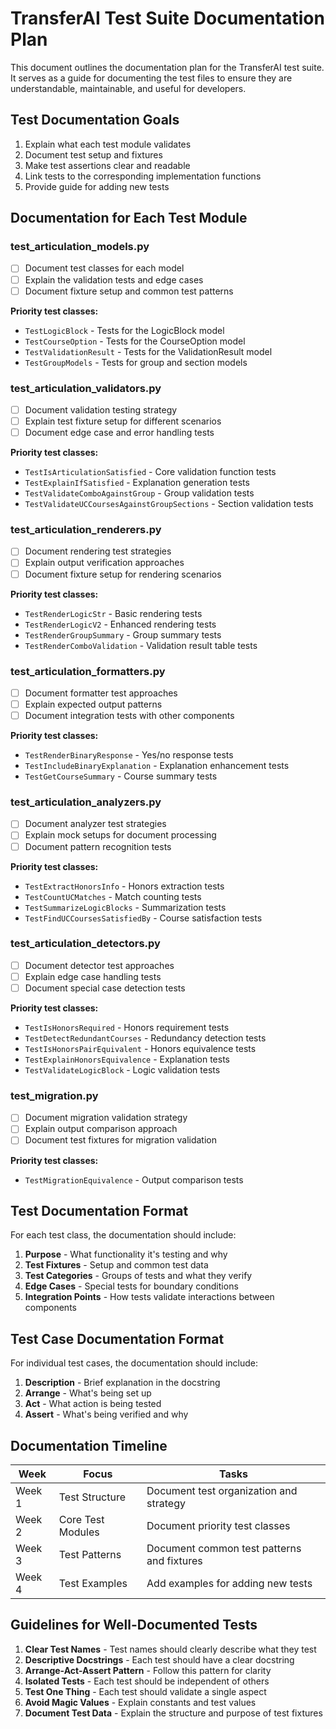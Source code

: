 # TransferAI Test Suite Documentation Plan

This document outlines the documentation plan for the TransferAI test suite. It serves as a guide for documenting the test files to ensure they are understandable, maintainable, and useful for developers.

## Test Documentation Goals

1. Explain what each test module validates
2. Document test setup and fixtures
3. Make test assertions clear and readable
4. Link tests to the corresponding implementation functions
5. Provide guide for adding new tests

## Documentation for Each Test Module

### test_articulation_models.py

- [ ] Document test classes for each model
- [ ] Explain the validation tests and edge cases
- [ ] Document fixture setup and common test patterns

**Priority test classes:**
- `TestLogicBlock` - Tests for the LogicBlock model
- `TestCourseOption` - Tests for the CourseOption model
- `TestValidationResult` - Tests for the ValidationResult model
- `TestGroupModels` - Tests for group and section models

### test_articulation_validators.py

- [ ] Document validation testing strategy
- [ ] Explain test fixture setup for different scenarios
- [ ] Document edge case and error handling tests

**Priority test classes:**
- `TestIsArticulationSatisfied` - Core validation function tests
- `TestExplainIfSatisfied` - Explanation generation tests
- `TestValidateComboAgainstGroup` - Group validation tests
- `TestValidateUCCoursesAgainstGroupSections` - Section validation tests

### test_articulation_renderers.py

- [ ] Document rendering test strategies
- [ ] Explain output verification approaches
- [ ] Document fixture setup for rendering scenarios

**Priority test classes:**
- `TestRenderLogicStr` - Basic rendering tests
- `TestRenderLogicV2` - Enhanced rendering tests
- `TestRenderGroupSummary` - Group summary tests
- `TestRenderComboValidation` - Validation result table tests

### test_articulation_formatters.py

- [ ] Document formatter test approaches
- [ ] Explain expected output patterns
- [ ] Document integration tests with other components

**Priority test classes:**
- `TestRenderBinaryResponse` - Yes/no response tests
- `TestIncludeBinaryExplanation` - Explanation enhancement tests
- `TestGetCourseSummary` - Course summary tests

### test_articulation_analyzers.py

- [ ] Document analyzer test strategies
- [ ] Explain mock setups for document processing
- [ ] Document pattern recognition tests

**Priority test classes:**
- `TestExtractHonorsInfo` - Honors extraction tests
- `TestCountUCMatches` - Match counting tests
- `TestSummarizeLogicBlocks` - Summarization tests
- `TestFindUCCoursesSatisfiedBy` - Course satisfaction tests

### test_articulation_detectors.py

- [ ] Document detector test approaches
- [ ] Explain edge case handling tests
- [ ] Document special case detection tests

**Priority test classes:**
- `TestIsHonorsRequired` - Honors requirement tests
- `TestDetectRedundantCourses` - Redundancy detection tests
- `TestIsHonorsPairEquivalent` - Honors equivalence tests
- `TestExplainHonorsEquivalence` - Explanation tests
- `TestValidateLogicBlock` - Logic validation tests

### test_migration.py

- [ ] Document migration validation strategy
- [ ] Explain output comparison approach
- [ ] Document test fixtures for migration validation

**Priority test classes:**
- `TestMigrationEquivalence` - Output comparison tests

## Test Documentation Format

For each test class, the documentation should include:

1. **Purpose** - What functionality it's testing and why
2. **Test Fixtures** - Setup and common test data
3. **Test Categories** - Groups of tests and what they verify
4. **Edge Cases** - Special tests for boundary conditions
5. **Integration Points** - How tests validate interactions between components

## Test Case Documentation Format

For individual test cases, the documentation should include:

1. **Description** - Brief explanation in the docstring
2. **Arrange** - What's being set up
3. **Act** - What action is being tested
4. **Assert** - What's being verified and why

## Documentation Timeline

| Week | Focus | Tasks |
|------|-------|-------|
| Week 1 | Test Structure | Document test organization and strategy |
| Week 2 | Core Test Modules | Document priority test classes |
| Week 3 | Test Patterns | Document common test patterns and fixtures |
| Week 4 | Test Examples | Add examples for adding new tests |

## Guidelines for Well-Documented Tests

1. **Clear Test Names** - Test names should clearly describe what they test
2. **Descriptive Docstrings** - Each test should have a clear docstring
3. **Arrange-Act-Assert Pattern** - Follow this pattern for clarity
4. **Isolated Tests** - Each test should be independent of others
5. **Test One Thing** - Each test should validate a single aspect
6. **Avoid Magic Values** - Explain constants and test values
7. **Document Test Data** - Explain the structure and purpose of test fixtures 